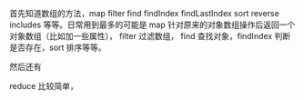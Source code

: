 
首先知道数组的方法，map filter find findIndex findLastIndex sort reverse includes 等等。日常用到最多的可能是 map 针对原来的对象数组操作后返回一个对象数组（比如加一些属性）， filter 过滤数组， find 查找对象，findIndex 判断是否存在，sort 排序等等。

然后还有 

reduce 比较简单，